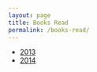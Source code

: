 ```yaml
---
layout: page 
title: Books Read
permalink: /books-read/
---
```


* [2013](/books-2013)
* [2014](/books-2014)
